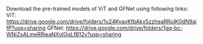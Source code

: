 Download the pre-trained models of ViT and GFNet using following links:
ViT: https://drive.google.com/drive/folders/1u24KyavKfbAkx5zzheaRRuIK0dN9aifP?usp=sharing
GFNet: https://drive.google.com/drive/folders/1gq-bc-WNiZsALmeRRieaNXolOoLfB12v?usp=sharing
